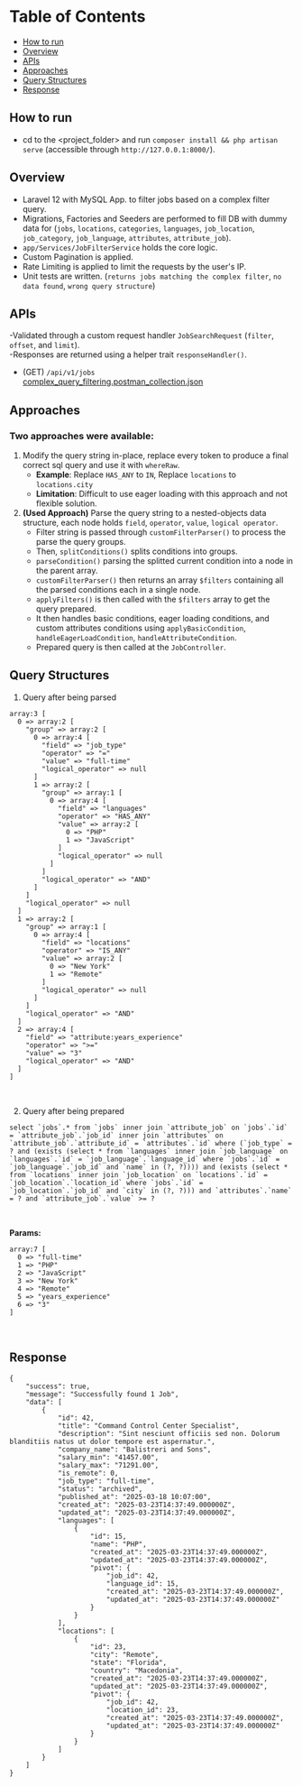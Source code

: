 # Table of Contents
- [How to run](#how-to-run)
- [Overview](#overview)
- [APIs](#apis)
- [Approaches](#approaches)
- [Query Structures](#query-structures)
- [Response](#response)


## How to run
- cd to the <project_folder> and run `composer install && php artisan serve` (accessible through `http://127.0.0.1:8000/`).


## Overview
- Laravel 12 with MySQL App. to filter jobs based on a complex filter query.
- Migrations, Factories and Seeders are performed to fill DB with dummy data for (`jobs`, `locations`, `categories`, `languages`, `job_location`, `job_category`, `job_language`, `attributes`, `attribute_job`).
- `app/Services/JobFilterService` holds the core logic.
- Custom Pagination is applied.
- Rate Limiting is applied to limit the requests by the user's IP.
- Unit tests are written. (`returns jobs matching the complex filter`, `no data found`, `wrong query structure`)


## APIs
-Validated through a custom request handler `JobSearchRequest` (`filter`, `offset`, and `limit`).<br/>
-Responses are returned using a helper trait `responseHandler()`.
- (GET) `/api/v1/jobs` <br/>
[complex_query_filtering.postman_collection.json](https://github.com/user-attachments/files/19411865/complex_query_filtering.postman_collection.json)


## Approaches
### Two approaches were available:
1. Modify the query string in-place, replace every token to produce a final correct sql query and use it with `whereRaw`.
   - **Example**: Replace `HAS_ANY` to `IN`, Replace `locations` to `locations.city`
   - **Limitation**: Difficult to use eager loading with this approach and not flexible solution.
2. **(Used Approach)** Parse the query string to a nested-objects data structure, each node holds `field`, `operator`, `value`, `logical operator`.
   - Filter string is passed through `customFilterParser()` to process the parse the query groups.
   - Then, `splitConditions()` splits conditions into groups.
   - `parseCondition()` parsing the splitted current condition into a node in the parent array.
   - `customFilterParser()` then returns an array `$filters` containing all the parsed conditions each in a single node.
   - `applyFilters()` is then called with the `$filters` array to get the query prepared.
   - It then handles basic conditions, eager loading conditions, and custom attributes conditions using `applyBasicCondition`, `handleEagerLoadCondition`, `handleAttributeCondition`.
   - Prepared query is then called at the `JobController`.


## Query Structures
1. Query after being parsed<br/>

```
array:3 [
  0 => array:2 [
    "group" => array:2 [
      0 => array:4 [
        "field" => "job_type"
        "operator" => "="
        "value" => "full-time"
        "logical_operator" => null
      ]
      1 => array:2 [
        "group" => array:1 [
          0 => array:4 [
            "field" => "languages"
            "operator" => "HAS_ANY"
            "value" => array:2 [
              0 => "PHP"
              1 => "JavaScript"
            ]
            "logical_operator" => null
          ]
        ]
        "logical_operator" => "AND"
      ]
    ]
    "logical_operator" => null
  ]
  1 => array:2 [
    "group" => array:1 [
      0 => array:4 [
        "field" => "locations"
        "operator" => "IS_ANY"
        "value" => array:2 [
          0 => "New York"
          1 => "Remote"
        ]
        "logical_operator" => null
      ]
    ]
    "logical_operator" => "AND"
  ]
  2 => array:4 [
    "field" => "attribute:years_experience"
    "operator" => ">="
    "value" => "3"
    "logical_operator" => "AND"
  ]
]
```

<br/>

2. Query after being prepared<br/>

```
select `jobs`.* from `jobs` inner join `attribute_job` on `jobs`.`id` = `attribute_job`.`job_id` inner join `attributes` on `attribute_job`.`attribute_id` = `attributes`.`id` where (`job_type` = ? and (exists (select * from `languages` inner join `job_language` on `languages`.`id` = `job_language`.`language_id` where `jobs`.`id` = `job_language`.`job_id` and `name` in (?, ?)))) and (exists (select * from `locations` inner join `job_location` on `locations`.`id` = `job_location`.`location_id` where `jobs`.`id` = `job_location`.`job_id` and `city` in (?, ?))) and `attributes`.`name` = ? and `attribute_job`.`value` >= ?
```

<br/>

**Params:**

```
array:7 [
  0 => "full-time"
  1 => "PHP"
  2 => "JavaScript"
  3 => "New York"
  4 => "Remote"
  5 => "years_experience"
  6 => "3"
]
```
<br/>


## Response

```
{
    "success": true,
    "message": "Successfully found 1 Job",
    "data": [
        {
            "id": 42,
            "title": "Command Control Center Specialist",
            "description": "Sint nesciunt officiis sed non. Dolorum blanditiis natus ut dolor tempore est aspernatur.",
            "company_name": "Balistreri and Sons",
            "salary_min": "41457.00",
            "salary_max": "71291.00",
            "is_remote": 0,
            "job_type": "full-time",
            "status": "archived",
            "published_at": "2025-03-18 10:07:00",
            "created_at": "2025-03-23T14:37:49.000000Z",
            "updated_at": "2025-03-23T14:37:49.000000Z",
            "languages": [
                {
                    "id": 15,
                    "name": "PHP",
                    "created_at": "2025-03-23T14:37:49.000000Z",
                    "updated_at": "2025-03-23T14:37:49.000000Z",
                    "pivot": {
                        "job_id": 42,
                        "language_id": 15,
                        "created_at": "2025-03-23T14:37:49.000000Z",
                        "updated_at": "2025-03-23T14:37:49.000000Z"
                    }
                }
            ],
            "locations": [
                {
                    "id": 23,
                    "city": "Remote",
                    "state": "Florida",
                    "country": "Macedonia",
                    "created_at": "2025-03-23T14:37:49.000000Z",
                    "updated_at": "2025-03-23T14:37:49.000000Z",
                    "pivot": {
                        "job_id": 42,
                        "location_id": 23,
                        "created_at": "2025-03-23T14:37:49.000000Z",
                        "updated_at": "2025-03-23T14:37:49.000000Z"
                    }
                }
            ]
        }
    ]
}
```
